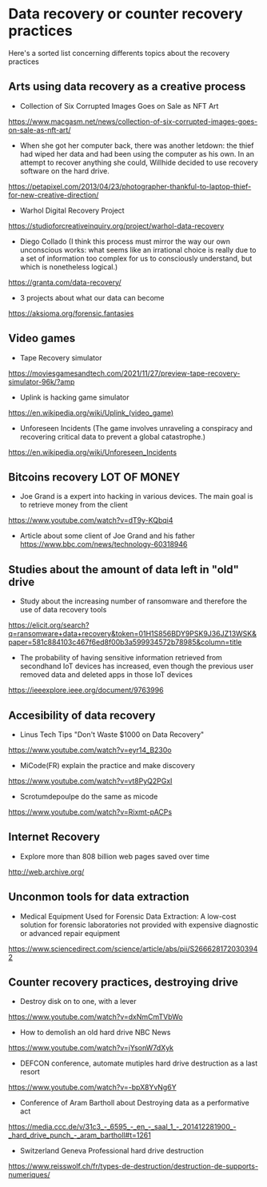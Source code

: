 # Data recovery or counter recovery practices

Here's a sorted list concerning differents topics about the recovery practices

## Arts using data recovery as a creative process

- Collection of Six Corrupted Images Goes on Sale as NFT Art

https://www.macgasm.net/news/collection-of-six-corrupted-images-goes-on-sale-as-nft-art/


- When she got her computer back, there was another letdown: the thief had wiped her data and had been using the computer as his own. In an attempt to recover anything she could, Willhide decided to use recovery software on the hard drive.

https://petapixel.com/2013/04/23/photographer-thankful-to-laptop-thief-for-new-creative-direction/

- Warhol Digital Recovery Project

https://studioforcreativeinquiry.org/project/warhol-data-recovery

- Diego Collado (I think this process must mirror the way our own unconscious works: what seems like an irrational choice is really due to a set of information too complex for us to consciously understand, but which is nonetheless logical.)

https://granta.com/data-recovery/

- 3 projects about what our data can become

https://aksioma.org/forensic.fantasies

## Video games

- Tape Recovery simulator

https://moviesgamesandtech.com/2021/11/27/preview-tape-recovery-simulator-96k/?amp

- Uplink is hacking game simulator

https://en.wikipedia.org/wiki/Uplink_(video_game)

- Unforeseen Incidents (The game involves unraveling a conspiracy and recovering critical data to prevent a global catastrophe.)

https://en.wikipedia.org/wiki/Unforeseen_Incidents

## Bitcoins recovery LOT OF MONEY

- Joe Grand is a expert into hacking in various devices. The main goal is to retrieve money from the client

https://www.youtube.com/watch?v=dT9y-KQbqi4

- Article about some client of Joe Grand and his father 
https://www.bbc.com/news/technology-60318946

## Studies about the amount of data left in "old" drive

- Study about the increasing number of ransomware and therefore the use of data recovery tools

https://elicit.org/search?q=ransomware+data+recovery&token=01H1S856BDY9PSK9J36JZ13WSK&paper=581c884103c467f6ed8f00b3a599934572b78985&column=title


- The probability of having sensitive information retrieved from secondhand IoT devices has increased, even though the previous user removed data and deleted apps in those IoT devices

https://ieeexplore.ieee.org/document/9763996

## Accesibility of data recovery

- Linus Tech Tips "Don't Waste $1000 on Data Recovery"

https://www.youtube.com/watch?v=eyr14_B230o

- MiCode(FR) explain the practice and make discovery

https://www.youtube.com/watch?v=vt8PyQ2PGxI

- Scrotumdepoulpe do the same as micode 

https://www.youtube.com/watch?v=Rixmt-pACPs


## Internet Recovery

- Explore more than 808 billion web pages saved over time

http://web.archive.org/

## Unconmon tools for data extraction 

- Medical Equipment Used for Forensic Data Extraction: A low-cost solution for forensic laboratories not provided with expensive diagnostic or advanced repair equipment

https://www.sciencedirect.com/science/article/abs/pii/S2666281720303942

## Counter recovery practices, destroying drive

- Destroy disk on to one, with a lever

https://www.youtube.com/watch?v=dxNmCmTVbWo


- How to demolish an old hard drive NBC News

https://www.youtube.com/watch?v=jYsonW7dXyk


- DEFCON conference, automate mutiples hard drive destruction as a last resort

https://www.youtube.com/watch?v=-bpX8YvNg6Y

- Conference of Aram Bartholl about Destroying data as a performative act

https://media.ccc.de/v/31c3_-_6595_-_en_-_saal_1_-_201412281900_-_hard_drive_punch_-_aram_bartholl#t=1261

- Switzerland Geneva Professional hard drive destruction

https://www.reisswolf.ch/fr/types-de-destruction/destruction-de-supports-numeriques/

